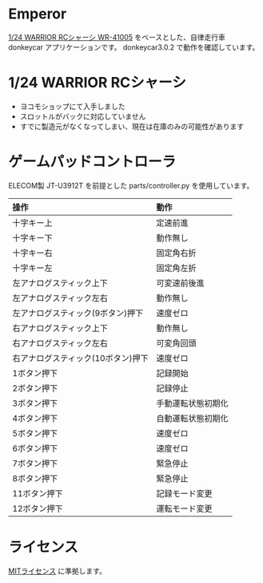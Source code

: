 # Emperor

[1/24 WARRIOR RCシャーシ WR-41005](https://teamyokomo.com/product/wr-41005/) をベースとした、自律走行車 donkeycar アプリケーションです。
donkeycar3.0.2 で動作を確認しています。

# 1/24 WARRIOR RCシャーシ

- ヨコモショップにて入手しました
- スロットルがバックに対応していません
- すでに製造元がなくなってしまい、現在は在庫のみの可能性があります

# ゲームパッドコントローラ

ELECOM製 JT-U3912T を前提とした parts/controller.py を使用しています。

|操作|動作|
|:--|:--|
|十字キー上|定速前進|
|十字キー下|動作無し|
|十字キー右|固定角右折|
|十字キー左|固定角左折|
|左アナログスティック上下|可変速前後進|
|左アナログスティック左右|動作無し|
|左アナログスティック(9ボタン)押下|速度ゼロ|
|右アナログスティック上下|動作無し|
|右アナログスティック左右|可変角回頭|
|右アナログスティック(10ボタン)押下|速度ゼロ|
|1ボタン押下|記録開始|
|2ボタン押下|記録停止|
|3ボタン押下|手動運転状態初期化|
|4ボタン押下|自動運転状態初期化|
|5ボタン押下|速度ゼロ|
|6ボタン押下|速度ゼロ|
|7ボタン押下|緊急停止|
|8ボタン押下|緊急停止|
|11ボタン押下|記録モード変更|
|12ボタン押下|運転モード変更|

# ライセンス

[MITライセンス](./LICENSE) に準拠します。